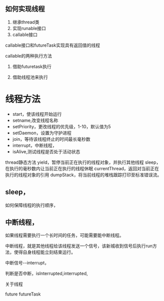 
## 如何实现线程
1. 继承thread类
2. 实现runable接口
3. callable接口



callable接口和futureTask实现具有返回值的线程

callable的两种执行方法
1. 借助futuretask执行

2. 借助线程池来执行









# 线程方法

- start，使该线程开始运行
- setname,改变线程名称
- setPriority，更改线程的优先级，1-10，默认值为5
- setDaemon，设置为守护进程
- join，等待该线程终止的时间最长毫秒数
- interrupt，中断线程，
- isAlive,测试线程是否处于活动状态


thread静态方法
yield，暂停当前正在执行的线程对象，并执行其他线程
sleep，在执行的毫秒数内让当前正在执行的线程休眠
currentThread，返回对当前正在执行的线程对象的引用
dumpStack，将当前线程的堆栈跟踪打印至标准错误流。






## sleep，

如何保障线程的执行顺序，







## 中断线程，

如果线程需要执行一个长时间的任务，可能需要能中断线程。

中断线程，就是其他线程给该线程发送一个信号，该新城收到信号后执行run方法，使得自身线程能立刻结束运行。

中断信号--interrupt，

判断是否中断，isInterrupted,interrupted,












关于线程

future
futureTask


